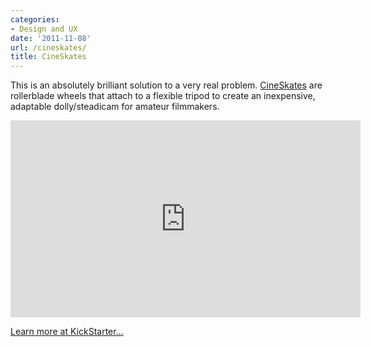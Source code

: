 ```yaml
---
categories:
- Design and UX
date: '2011-11-08'
url: /cineskates/
title: CineSkates
---
```


This is an absolutely brilliant solution to a very real problem. <a href="http://www.kickstarter.com/projects/jj1/cineskates-camera-sliders">CineSkates</a> are rollerblade wheels that attach to a flexible tripod to create an inexpensive, adaptable dolly/steadicam for amateur filmmakers.

<div class="fluid-vids"><iframe class="alignc" src="https://player.vimeo.com/video/27895941" width="560" height="315" frameborder="0" webkitAllowFullScreen allowFullScreen></iframe></div>

<a href="http://www.kickstarter.com/projects/jj1/cineskates-camera-sliders">Learn more at KickStarter...</a>